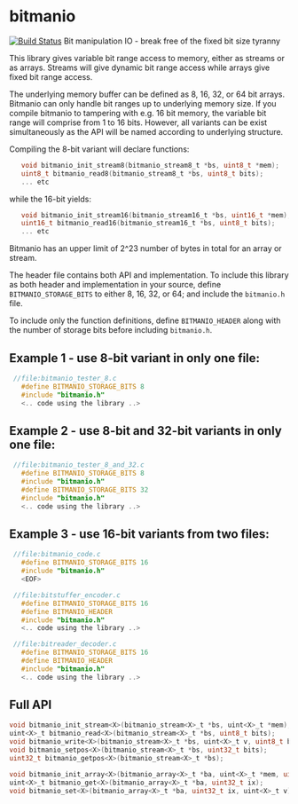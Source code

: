 # bitmanio
[![Build Status](https://travis-ci.org/pellepl/bitmanio.svg?branch=master)](https://travis-ci.org/pellepl/bitmanio)
Bit manipulation IO - break free of the fixed bit size tyranny

 This library gives variable bit range access to memory, either as streams or as arrays. Streams will give dynamic bit range access while arrays give fixed bit range access.
 
 The underlying memory buffer can be defined as 8, 16, 32, or 64 bit arrays. Bitmanio can only handle bit ranges up to underlying memory size. If you compile bitmanio to tampering with e.g. 16 bit memory, the variable bit range will comprise from 1 to 16 bits. However, all variants can be exist simultaneously as the API will be named according to underlying structure.
 
 Compiling the 8-bit variant will declare functions:
```C
   void bitmanio_init_stream8(bitmanio_stream8_t *bs, uint8_t *mem);
   uint8_t bitmanio_read8(bitmanio_stream8_t *bs, uint8_t bits);
   ... etc
```
 while the 16-bit yields:
```C
   void bitmanio_init_stream16(bitmanio_stream16_t *bs, uint16_t *mem);
   uint16_t bitmanio_read16(bitmanio_stream16_t *bs, uint8_t bits);
   ... etc
``` 
 Bitmanio has an upper limit of 2^23 number of bytes in total for an
 array or stream.
 
 The header file contains both API and implementation. To include this library as both header and implementation in your source, define `BITMANIO_STORAGE_BITS` to either 8, 16, 32, or 64; and include the `bitmanio.h` file.
 
 To include only the function definitions, define `BITMANIO_HEADER` along with the number of storage bits before including `bitmanio.h`.
 
## Example 1 - use 8-bit variant in only one file:
```C
 //file:bitmanio_tester_8.c 
   #define BITMANIO_STORAGE_BITS 8
   #include "bitmanio.h"
   <.. code using the library ..>
```
## Example 2 - use 8-bit and 32-bit variants in only one file:
```C
 //file:bitmanio_tester_8_and_32.c 
   #define BITMANIO_STORAGE_BITS 8
   #include "bitmanio.h"
   #define BITMANIO_STORAGE_BITS 32
   #include "bitmanio.h"
   <.. code using the library ..>
```
## Example 3 - use 16-bit variants from two files:
```C
 //file:bitmanio_code.c
   #define BITMANIO_STORAGE_BITS 16
   #include "bitmanio.h"
   <EOF>
```
```C
 //file:bitstuffer_encoder.c
   #define BITMANIO_STORAGE_BITS 16
   #define BITMANIO_HEADER
   #include "bitmanio.h"
   <.. code using the library ..>
```
```C
 //file:bitreader_decoder.c
   #define BITMANIO_STORAGE_BITS 16
   #define BITMANIO_HEADER
   #include "bitmanio.h"
   <.. code using the library ..>
```
## Full API
```C
void bitmanio_init_stream<X>(bitmanio_stream<X>_t *bs, uint<X>_t *mem);
uint<X>_t bitmanio_read<X>(bitmanio_stream<X>_t *bs, uint8_t bits);
void bitmanio_write<X>(bitmanio_stream<X>_t *bs, uint<X>_t v, uint8_t bits);
void bitmanio_setpos<X>(bitmanio_stream<X>_t *bs, uint32_t bits);
uint32_t bitmanio_getpos<X>(bitmanio_stream<X>_t *bs);

void bitmanio_init_array<X>(bitmanio_array<X>_t *ba, uint<X>_t *mem, uint8_t bits);
uint<X>_t bitmanio_get<X>(bitmanio_array<X>_t *ba, uint32_t ix);
void bitmanio_set<X>(bitmanio_array<X>_t *ba, uint32_t ix, uint<X>_t v);
```



